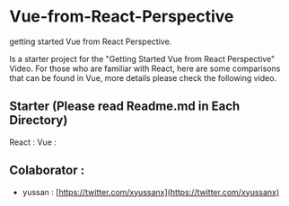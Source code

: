 # Vue-from-React-Perspective
getting started Vue from React Perspective.

Is a starter project for the "Getting Started Vue from React Perspective" Video. For those who are familiar with React, here are some comparisons that can be found in Vue, more details please check the following video.

## Starter (Please read Readme.md in Each Directory)
React : 
Vue : 

## Colaborator :
 - yussan : [https://twitter.com/xyussanx](https://twitter.com/xyussanx)